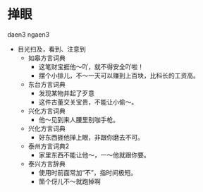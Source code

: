 # 掸眼
daen3 ngaen3
+ 目光扫及，看到、注意到
  * 如皋方言词典
    - 这笔财宝捱他～吖，就不得安全吖啦！
    - 摆个小排儿，不～一天可以赚到上百块，比科长的工资高。
  * 东台方言词典
    + 发现某物并起了歹意
    - 这件古董交关宝贵，不能让小偷～。
  * 兴化方言词典
    - 他～见到来人腰里别咖手枪。
  * 兴化方言词典
    - 好东西捱他掸上眼，非跟你磨去不可。
  * 泰州方言词典2
    - 家里东西不能让他～，一～他就跟你要。
  * 泰兴方言辞典
    + 使用时前面常加“不”，指时间极短。
    - 箇个伢儿不～就跑掉啊
